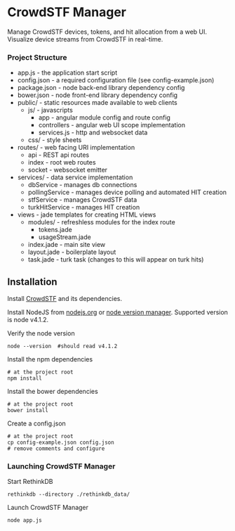 # CrowdSTF Manager

Manage CrowdSTF devices, tokens, and hit allocation from a web UI. Visualize device streams from CrowdSTF in real-time.

### Project Structure

- app.js - the application start script
- config.json - a required configuration file (see config-example.json)
- package.json - node back-end library dependency config
- bower.json - node front-end library dependency config
- public/ - static resources made available to web clients
    - js/ - javascripts
        - app - angular module config and route config
        - controllers - angular web UI scope implementation
        - services.js - http and websocket data
    - css/ - style sheets
- routes/ - web facing URI implementation
    - api - REST api routes
    - index - root web routes
    - socket - websocket emitter
- services/ - data service implementation
    - dbService - manages db connections
    - pollingService - manages device polling and automated HIT creation
    - stfService - manages CrowdSTF data
    - turkHitService - manages HIT creation
- views - jade templates for creating HTML views
    - modules/ - refreshless modules for the index route
        - tokens.jade
        - usageStream.jade
    - index.jade - main site view
    - layout.jade - boilerplate layout
    - task.jade - turk task (changes to this will appear on turk hits)

## Installation

Install [CrowdSTF](https://github.com/vanadium/luma.third_party/tree/master/crowdstf) and its dependencies.

Install NodeJS from [nodejs.org](http://nodejs.org/download/) or [node version manager](https://github.com/creationix/nvm). Supported version is node v4.1.2.

Verify the node version

    node --version  #should read v4.1.2

Install the npm dependencies

    # at the project root
    npm install

Install the bower dependencies

    # at the project root
    bower install

Create a config.json

    # at the project root
    cp config-example.json config.json
    # remove comments and configure

### Launching CrowdSTF Manager

Start RethinkDB

    rethinkdb --directory ./rethinkdb_data/

Launch CrowdSTF Manager

    node app.js
